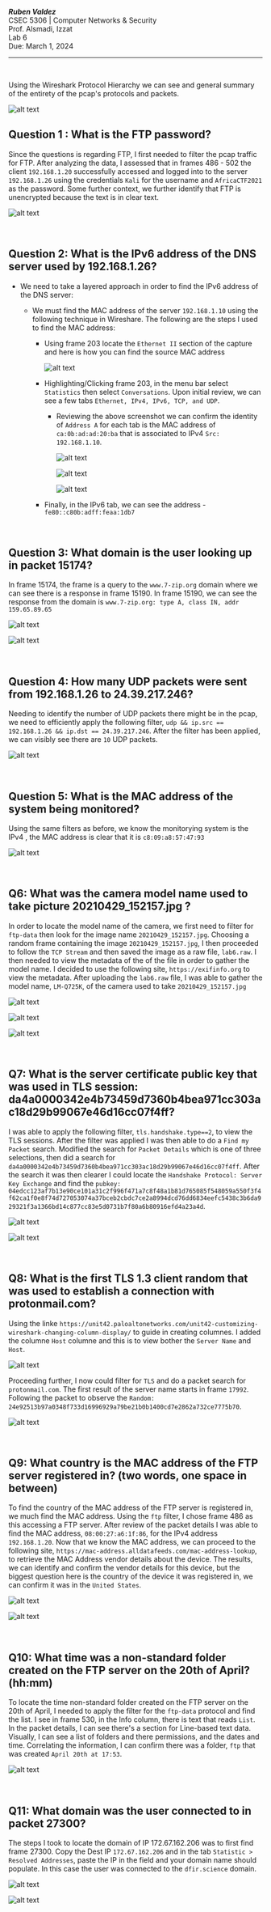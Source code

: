 ***Ruben Valdez*** <br>
CSEC 5306 | Computer Networks & Security <br>
Prof. Alsmadi, Izzat <br>
Lab 6 <br>
Due: March 1, 2024 <br>

---

<br>


Using the Wireshark Protocol Hierarchy we can see and general summary of the entirety of the pcap's protocols and packets.

![alt text](<Screenshot 2024-03-05 at 10.25.17 AM.png>)


## Question 1 : What is the FTP password?

Since the questions is regarding FTP, I first needed to filter the pcap traffic for FTP.  After analyzing the data, I assessed that in frames 486 - 502 the client `192.168.1.20` successfully accessed and logged into to the server `192.168.1.26` using the credentials `Kali` for the username and `AfricaCTF2021` as the password.  Some further context, we further identify that FTP is unencrypted because the text is in clear text.

![alt text](<Screenshot 2024-03-05 at 11.10.40 AM.png>)

<br>

## Question 2: What is the IPv6 address of the DNS server used by 192.168.1.26?

- We need to take a layered approach in order to find the IPv6 address of the DNS server: 

    - We must find the MAC address of the server `192.168.1.10` using the following technique in Wireshare.  The following are the steps I used to find the MAC address:

        - Using frame 203 locate the `Ethernet II` section of the capture and here is how you can find the source MAC address

            ![alt text](<Screenshot 2024-03-05 at 1.50.02 PM.png>)

        - Highlighting/Clicking frame 203, in the menu bar select `Statistics` then select `Conversations`.  Upon initial review, we can see a few tabs `Ethernet, IPv4, IPv6, TCP, and UDP`.

            - Reviewing the above screenshot we can confirm the identity of `Address A` for each tab is the MAC address of `ca:0b:ad:ad:20:ba` that is associated to IPv4 `Src: 192.168.1.10`.

                ![alt text](<Screenshot 2024-03-05 at 1.12.42 PM.png>)

                ![alt text](<Screenshot 2024-03-05 at 1.18.19 PM.png>)

                ![alt text](<Screenshot 2024-03-05 at 1.19.46 PM.png>)

        - Finally, in the IPv6 tab, we can see the address - `fe80::c80b:adff:feaa:1db7`


<br> 

## Question 3: What domain is the user looking up in packet 15174?

In frame 15174, the frame is a query to the `www.7-zip.org` domain where we can see there is a response in frame 15190.  In frame 15190, we can see the response from the domain is `www.7-zip.org: type A, class IN, addr 159.65.89.65`

![alt text](<Screenshot 2024-03-05 at 3.25.59 PM.png>)

![alt text](<Screenshot 2024-03-05 at 3.25.24 PM.png>)


<br>

## Question 4: How many UDP packets were sent from 192.168.1.26 to 24.39.217.246?

Needing to identify the number of UDP packets there might be in the pcap, we need to efficiently apply the following filter, `udp && ip.src == 192.168.1.26 && ip.dst == 24.39.217.246`.  After the filter has been applied, we can visibly see there are `10` UDP packets.   

![alt text](<Screenshot 2024-03-05 at 3.32.39 PM.png>)


<br>

## Question 5: What is the MAC address of the system being monitored?

Using the same filters as before, we know the monitorying system is the IPv4 , the MAC address is clear that it is `c8:09:a8:57:47:93` 

![alt text](<Screenshot 2024-03-05 at 3.46.57 PM.png>)


<br>

## Q6: What was the camera model name used to take picture 20210429_152157.jpg ?

In order to locate the model name of the camera, we first need to filter for `ftp-data` then look for the image name `20210429_152157.jpg`.  Choosing a random frame containing the image `20210429_152157.jpg`, I then proceeded to follow the `TCP Stream` and then saved the image as a raw file, `lab6.raw`.  I then needed to view the metadata of the of the file in order to gather the model name.  I decided to use the following site, `https://exifinfo.org` to view the metadata.  After uploading the `lab6.raw` file, I was able to gather the model name, `LM-Q725K`, of the camera used to take `20210429_152157.jpg`

![alt text](<Screenshot 2024-03-05 at 9.02.21 PM.png>)

![alt text](<Screenshot 2024-03-05 at 9.00.32 PM.png>)

![alt text](<Screenshot 2024-03-05 at 8.51.31 PM.png>)


<br>

## Q7: What is the server certificate public key that was used in TLS session: da4a0000342e4b73459d7360b4bea971cc303ac18d29b99067e46d16cc07f4ff?

I was able to apply the following filter, `tls.handshake.type==2`, to view the TLS sessions. After the filter was applied I was then able to do a `Find my Packet` search.  Modified the search for `Packet Details` which is one of three selections, then did a search for `da4a0000342e4b73459d7360b4bea971cc303ac18d29b99067e46d16cc07f4ff`.  After the search it was then clearer I could locate the `Handshake Protocol: Server Key Exchange` and find the `pubkey: 04edcc123af7b13e90ce101a31c2f996f471a7c8f48a1b81d765085f548059a550f3f4f62ca1f0e8f74d727053074a37bceb2cbdc7ce2a8994dcd76dd6834eefc5438c3b6da929321f3a1366bd14c877cc83e5d0731b7f80a6b80916efd4a23a4d`.

![alt text](<Screenshot 2024-03-05 at 10.42.36 PM.png>)

![alt text](<Screenshot 2024-03-05 at 10.42.08 PM.png>)


<br>

## Q8: What is the first TLS 1.3 client random that was used to establish a connection with protonmail.com?

Using the linke `https://unit42.paloaltonetworks.com/unit42-customizing-wireshark-changing-column-display/` to guide in creating columnes.  I added the columne `Host` columne and this is to view bother the `Server Name` and `Host`.

![alt text](<Screenshot 2024-03-05 at 10.34.30 PM.png>)


Proceeding further, I now could filter for `TLS` and do a packet search for `protonmail.com`.  The first result of the server name starts in frame `17992`.  Following the packet to observe the `Random: 24e92513b97a0348f733d16996929a79be21b0b1400cd7e2862a732ce7775b70`.  

![alt text](<Screenshot 2024-03-05 at 10.55.13 PM.png>)


<br>

## Q9: What country is the MAC address of the FTP server registered in? (two words, one space in between)

To find the country of the MAC address of the FTP server is registered in, we much find the MAC address.  Using the `ftp` filter, I chose frame 486 as this accessing a FTP server.  After review of the packet details I was able to find the MAC address, `08:00:27:a6:1f:86`, for the IPv4 address `192.168.1.20`.  Now that we know the MAC address, we can proceed to the following site, `https://mac-address.alldatafeeds.com/mac-address-lookup`, to retrieve the MAC Address vendor details about the device.  The results, we can identify and confirm the vendor details for this device, but the biggest question here is the country of the device it was registered in, we can confirm it was in the `United States`.  

![alt text](<Screenshot 2024-03-05 at 11.19.31 PM.png>)

![alt text](<Screenshot 2024-03-05 at 11.16.45 PM.png>)


<br>

## Q10: What time was a non-standard folder created on the FTP server on the 20th of April? (hh:mm)

To locate the time non-standard folder created on the FTP server on the 20th of April, I needed to apply the filter for the `ftp-data` protocol and find the list.  I see in frame 530, in the Info column, there is text that reads `List`.  In the packet details, I can see there's a section for Line-based text data.  Visually, I can see a list of folders and there permissions, and the dates and time.  Correlating the information, I can confirm there was a folder, `ftp` that was created `April 20th at 17:53`.

![alt text](<Screenshot 2024-03-05 at 11.22.44 PM.png>)


<br>

## Q11: What domain was the user connected to in packet 27300?

The steps I took to locate the domain of IP 172.67.162.206 was to first find frame 27300.  Copy the Dest IP `172.67.162.206` and in the tab `Statistic > Resolved Addresses`, paste the IP in the field and your domain name should populate.  In this case the user was connected to the `dfir.science` domain.

![alt text](<Screenshot 2024-03-05 at 11.33.22 PM.png>)

![alt text](<Screenshot 2024-03-05 at 11.37.13 PM.png>)